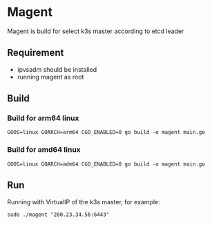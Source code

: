 # Magent

Magent is build for select k3s master according to etcd leader

## Requirement
* ipvsadm should be installed
* running magent as root

## Build 

### Build for arm64 linux

```shell
GOOS=linux GOARCH=arm64 CGO_ENABLED=0 go build -o magent main.go
```

### Build for amd64 linux
```shell
GOOS=linux GOARCH=adm64 CGO_ENABLED=0 go build -o magent main.go
```

## Run
Running with VirtualIP of the k3s master, for example:
```shell
sudo ./magent "200.23.34.56:6443"
```